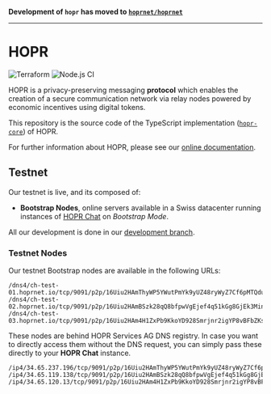 **Development of `hopr` has moved to [`hoprnet/hoprnet`](https://github.com/hoprnet/hoprnet)**

---
# HOPR

![Terraform](https://github.com/hoprnet/hopr-devops/workflows/Terraform/badge.svg)
![Node.js CI](https://github.com/hoprnet/hopr-core/workflows/Node.js%20CI/badge.svg)

HOPR is a privacy-preserving messaging **protocol** which enables the creation of a secure communication network via relay nodes powered by economic incentives using digital tokens.

This repository is the source code of the TypeScript implementation ([`hopr-core`](https://www.npmjs.com/package/@hoprnet/hopr-core)) of HOPR.

For further information about HOPR, please see our [online documentation](https://docs.hoprnet.io/home/).

## Testnet

Our testnet is live, and its composed of:

- **Bootstrap Nodes**, online servers available in a Swiss datacenter running instances of [HOPR Chat](https://github.com/hoprnet/hopr-chat) on _Bootstrap Mode_.

All our development is done in our [development branch](https://github.com/hoprnet/hopr-core/tree/develop).

### Testnet Nodes

Our testnet Bootstrap nodes are available in the following URLs:

```
/dns4/ch-test-01.hoprnet.io/tcp/9091/p2p/16Uiu2HAmThyWP5YWutPmYk9yUZ48ryWyZ7Cf6pMTQduvHUS9sGE7
/dns4/ch-test-02.hoprnet.io/tcp/9091/p2p/16Uiu2HAmBSzk28qQ8bfpwVgEjef4q51kGg8GjEk3MinyyTB2WTGn
/dns4/ch-test-03.hoprnet.io/tcp/9091/p2p/16Uiu2HAm4H1ZxPb9KkoYD928Smrjnr2igYP8vBFbZKs5B8gchTnT
```

These nodes are behind HOPR Services AG DNS registry. In case you want to directly access them without the DNS request, you can simply pass these directly to your **HOPR Chat** instance.

```
/ip4/34.65.237.196/tcp/9091/p2p/16Uiu2HAmThyWP5YWutPmYk9yUZ48ryWyZ7Cf6pMTQduvHUS9sGE7
/ip4/34.65.119.138/tcp/9091/p2p/16Uiu2HAmBSzk28qQ8bfpwVgEjef4q51kGg8GjEk3MinyyTB2WTGn
/ip4/34.65.120.13/tcp/9091/p2p/16Uiu2HAm4H1ZxPb9KkoYD928Smrjnr2igYP8vBFbZKs5B8gchTnT
```
